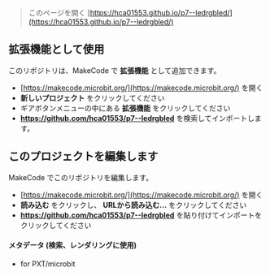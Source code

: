 
> このページを開く [https://hca01553.github.io/p7--ledrgbled/](https://hca01553.github.io/p7--ledrgbled/)

## 拡張機能として使用

このリポジトリは、MakeCode で **拡張機能** として追加できます。

* [https://makecode.microbit.org/](https://makecode.microbit.org/) を開く
* **新しいプロジェクト** をクリックしてください
* ギアボタンメニューの中にある **拡張機能** をクリックしてください
* **https://github.com/hca01553/p7--ledrgbled** を検索してインポートします。

## このプロジェクトを編集します

MakeCode でこのリポジトリを編集します。

* [https://makecode.microbit.org/](https://makecode.microbit.org/) を開く
* **読み込む** をクリックし、 **URLから読み込む...** をクリックしてください
* **https://github.com/hca01553/p7--ledrgbled** を貼り付けてインポートをクリックしてください

#### メタデータ (検索、レンダリングに使用)

* for PXT/microbit
<script src="https://makecode.com/gh-pages-embed.js"></script><script>makeCodeRender("{{ site.makecode.home_url }}", "{{ site.github.owner_name }}/{{ site.github.repository_name }}");</script>
